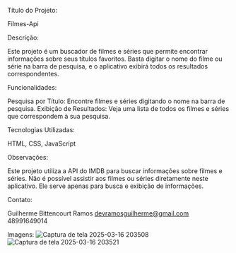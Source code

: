 Título do Projeto:

Filmes-Api

Descrição:

Este projeto é um buscador de filmes e séries que permite encontrar informações sobre seus títulos favoritos. Basta digitar o nome do filme ou série na barra de pesquisa, e o aplicativo exibirá todos os resultados correspondentes.

Funcionalidades:

Pesquisa por Título: Encontre filmes e séries digitando o nome na barra de pesquisa.
Exibição de Resultados: Veja uma lista de todos os filmes e séries que correspondem à sua pesquisa.

Tecnologias Utilizadas:

HTML, CSS, JavaScript

Observações:

Este projeto utiliza a API do IMDB para buscar informações sobre filmes e séries.
Não é possível assistir aos filmes ou séries diretamente neste aplicativo. Ele serve apenas para busca e exibição de informações.

Contato:

Guilherme Bittencourt Ramos
devramosguilherme@gmail.com
48991649014

Imagens:
![Captura de tela 2025-03-16 203508](https://github.com/user-attachments/assets/afca816e-cb1b-4ba9-85a8-efaded969e8e)
![Captura de tela 2025-03-16 203521](https://github.com/user-attachments/assets/6a33c24f-f871-41a3-9d5a-575dc9c699aa)
